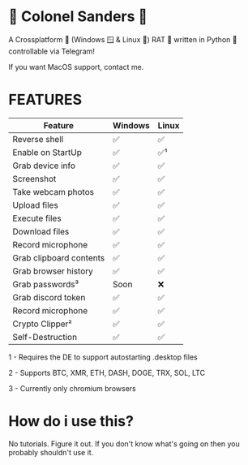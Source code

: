 # 🐔 Colonel Sanders 🐔
A Crossplatform 🔄 (Windows 🪟 & Linux 🐧) RAT 🐀 written in Python 🐍 controllable via Telegram!

If you want MacOS support, contact me.

# FEATURES

| Feature | Windows | Linux |
|---------|---------|-------|
| Reverse shell | ✅ | ✅ |
| Enable on StartUp | ✅ | ✅¹ |
| Grab device info | ✅ | ✅
| Screenshot | ✅ | ✅ |
| Take webcam photos | ✅ | ✅ |
| Upload files | ✅ | ✅ |
| Execute files | ✅ | ✅ |
| Download files | ✅ | ✅ |
| Record microphone | ✅ | ✅ |
| Grab clipboard contents | ✅ | ✅ |
| Grab browser history | ✅ | ✅ |
| Grab passwords³ | Soon | ❌ |
| Grab discord token | ✅ | ✅ |
| Record microphone | ✅ | ✅ |
| Crypto Clipper² | ✅ | ✅ | 
| Self-Destruction | ✅ | ✅ |



1 - Requires the DE to support autostarting .desktop files

2 - Supports BTC, XMR, ETH, DASH, DOGE, TRX, SOL, LTC

3 - Currently only chromium browsers

# How do i use this?

No tutorials. Figure it out. If you don't know what's going on then you probably shouldn't use it.
